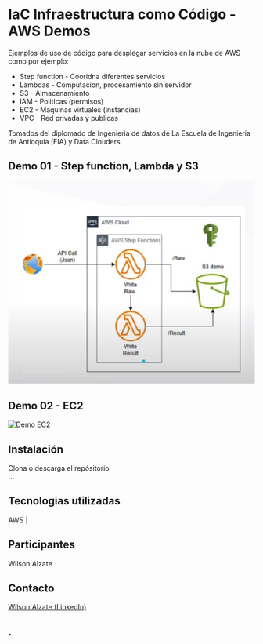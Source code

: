 # IaC Infraestructura como Código - AWS Demos
Ejemplos de uso de código para desplegar servicios en la nube de AWS como por ejemplo:
- Step function - Cooridna diferentes servicios 
- Lambdas - Computacion, procesamiento sin servidor
- S3 - Almacenamiento
- IAM - Politicas (permisos)
- EC2 - Maquinas virtuales (instancias)
- VPC - Red privadas y publicas

Tomados del diplomado de Ingenieria de datos de La Escuela de Ingenieria de Antioquia (EIA) y Data Clouders

<!-- imagen -->
## Demo 01 - Step function, Lambda y S3
![Demo StepFunction + Lambdas + S3](https://github.com/Wilalz/Data-Engineer-Demos-AWS/blob/03ad6be8b7f027acaed200b4342afc0dc1e26725/01-Infa-StepFunction-Lambdas-S3/AWS_Step_function_Lambdas_S3.jpg)

## Demo 02 - EC2
![Demo EC2](https://github.com/Wilalz/Data-Engineer-Demos-AWS/)

## Instalación
Clona o descarga el repósitorio\
...

## Tecnologias utilizadas
AWS | 

## Participantes
Wilson Alzate

## Contacto
[Wilson Alzate (LinkedIn)](https://www.linkedin.com/in/wilson-alzate-pineda/)



## .
